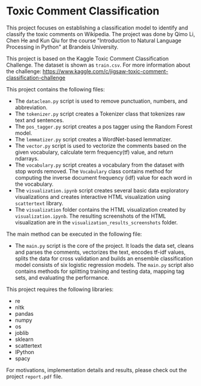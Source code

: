 # Toxic Comment Classification
This project focuses on establishing a classification model to identify and classify the toxic comments on Wikipedia. 
The project was done by Qimo Li, Chen He and Kun Qiu for the course "Introduction to Natural Language Processing in Python" at 
Brandeis University. 

This project is based on the Kaggle Toxic Comment Classification Challenge. The dataset is shown as `train.csv`. For more information about the challenge: 
https://www.kaggle.com/c/jigsaw-toxic-comment-classification-challenge
 
This project contains the following files:
* The `dataclean.py` script is used to remove punctuation, numbers, and abbreviation.
* The `tokenizer.py` script creates a Tokenizer class that tokenizes raw text and sentences.
* The `pos_tagger.py` script creates a pos tagger using the Random Forest model.
* The `lemmatizer.py` script creates a WordNet-based lemmatizer.
* The `vector.py` script is used to vectorize the comments based on the given vocabulary, 
calculate term frequency(tf) value, and return ndarrays.
* The `vocabulary.py` script creates a vocabulary from the dataset with stop words removed. The `Vocabulary` class
contains method for computing the inverse document frequency (idf) value for each word in the vocabulary.
* The `visualization.ipynb` script creates several basic data exploratory visualizations and creates interactive HTML
visualization using `scattertext` library.
* The `visualization` folder contains the HTML visualization created by `visualization.ipynb`. The resulting screenshots of the HTML visualization are in the `visualization_results_screenshots` folder.

The main method can be executed in the following file:
* The `main.py` script is the core of the project. It loads the data set, cleans and parses the comments, vectorizes 
the text, encodes tf-idf values, splits the data for cross validation and builds an ensemble classification model 
consists of six logistic regression models. The `main.py` script also contains methods for splitting training and 
testing data, mapping tag sets, and evaluating the performance.

This project requires the following libraries:
* re
* nltk
* pandas
* numpy
* os
* joblib
* sklearn
* scattertext
* IPython
* spacy

For motivations, implementation details and results, please check out the project `report.pdf` file. 
